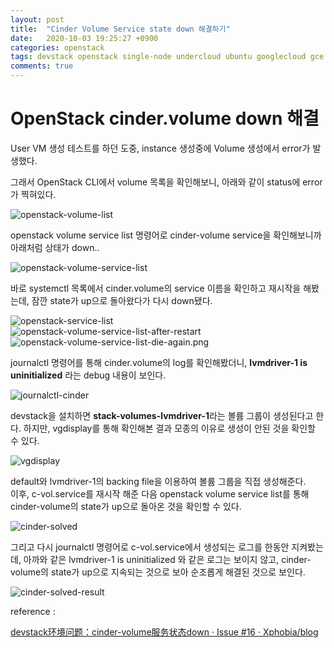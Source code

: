 ```yaml
---
layout: post
title:  "Cinder Volume Service state down 해결하기"
date:   2020-10-03 19:25:27 +0900
categories: openstack
tags: devstack openstack single-node undercloud ubuntu googlecloud gce cinder
comments: true  
---
```

# OpenStack cinder.volume down 해결

User VM 생성 테스트를 하던 도중, instance 생성중에 Volume 생성에서 error가 발생했다.

그래서 OpenStack CLI에서 volume 목록을 확인해보니, 아래와 같이 status에 error가 찍혀있다.

![openstack-volume-list](https://theorydb.github.io/assets/img/post_img/openstack-volume-list.png)  

openstack volume service list 명령어로 cinder-volume service을 확인해보니까 아래처럼 상태가 down..

![openstack-volume-service-list](https://theorydb.github.io/assets/img/post_img/openstack-volume-service-list.png)  

바로 systemctl 목록에서 cinder.volume의 service 이름을 확인하고 재시작을 해봤는데, 잠깐 state가 up으로 돌아왔다가 다시 down됐다.

![openstack-service-list](https://theorydb.github.io/assets/img/post_img/openstack-service-list.png)  
![openstack-volume-service-list-after-restart](https://theorydb.github.io/assets/img/post_img/openstack-volume-service-list-after-restart.png)  
![openstack-volume-service-list-die-again.png](https://theorydb.github.io/assets/img/post_img/openstack-volume-service-list-die-again.png)  

journalctl 명령어를 통해 cinder.volume의 log를 확인해봤더니, **lvmdriver-1 is uninitialized** 라는 debug 내용이 보인다.

![journalctl-cinder](https://theorydb.github.io/assets/img/post_img/journalctl-cinder.png)  

devstack을 설치하면 **stack-volumes-lvmdriver-1**라는 볼륨 그룹이 생성된다고 한다. 하지만, vgdisplay를 통해 확인해본 결과 모종의 이유로 생성이 안된 것을 확인할 수 있다.

![vgdisplay](https://theorydb.github.io/assets/img/post_img/vgdisplay.png)  

default와 lvmdriver-1의 backing file을 이용하여 볼륨 그룹을 직접 생성해준다.  
이후, c-vol.service를 재시작 해준 다음 openstack volume service list를 통해 cinder-volume의 state가 up으로 돌아온 것을 확인할 수 있다.

![cinder-solved](https://theorydb.github.io/assets/img/post_img/cinder-solved.png)  

그리고 다시 journalctl 명령어로 c-vol.service에서 생성되는 로그를 한동안 지켜봤는데, 아까와 같은 lvmdriver-1 is uninitialized 와 같은 로그는 보이지 않고, cinder-volume의 state가 up으로 지속되는 것으로 보아 순조롭게 해결된 것으로 보인다.

![cinder-solved-result](https://theorydb.github.io/assets/img/post_img/cinder-solved-result.png)  

reference :

[devstack环境问题：cinder-volume服务状态down · Issue #16 · Xphobia/blog](https://github.com/Xphobia/blog/issues/16)